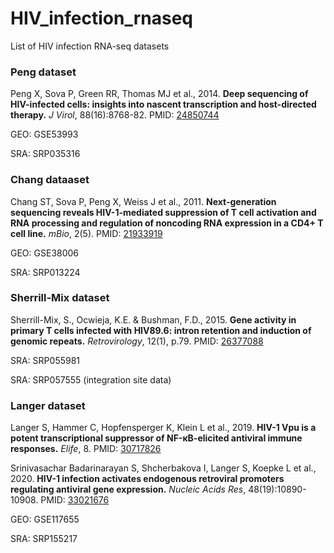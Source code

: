# HIV_infection_rnaseq
List of HIV infection RNA-seq datasets

### Peng dataset

Peng X, Sova P, Green RR, Thomas MJ et al., 2014. **Deep sequencing of HIV-infected cells: insights into nascent transcription and host-directed therapy.** _J Virol_, 88(16):8768-82. PMID: [24850744](https://pubmed.ncbi.nlm.nih.gov/24850744/)

GEO: GSE53993

SRA: SRP035316



### Chang dataaset
Chang ST, Sova P, Peng X, Weiss J et al., 2011. **Next-generation sequencing reveals HIV-1-mediated suppression of T cell activation and RNA processing and regulation of noncoding RNA expression in a CD4+ T cell line.** _mBio_, 2(5). PMID: [21933919](https://pubmed.ncbi.nlm.nih.gov/21933919/)

GEO: GSE38006

SRA: SRP013224


### Sherrill-Mix dataset
Sherrill-Mix, S., Ocwieja, K.E. & Bushman, F.D., 2015. **Gene activity in primary T cells infected with HIV89.6: intron retention and induction of genomic repeats.** _Retrovirology_, 12(1), p.79. PMID: [26377088](https://pubmed.ncbi.nlm.nih.gov/26377088/)

SRA: SRP055981

SRA: SRP057555 (integration site data)


### Langer dataset
Langer S, Hammer C, Hopfensperger K, Klein L et al., 2019. **HIV-1 Vpu is a potent transcriptional suppressor of NF-κB-elicited antiviral immune responses.** _Elife_, 8. PMID: [30717826](https://pubmed.ncbi.nlm.nih.gov/30717826/)

Srinivasachar Badarinarayan S, Shcherbakova I, Langer S, Koepke L et al., 2020. **HIV-1 infection activates endogenous retroviral promoters regulating antiviral gene expression.** _Nucleic Acids Res_, 48(19):10890-10908. PMID: [33021676](https://pubmed.ncbi.nlm.nih.gov/33021676/)

GEO: GSE117655

SRA: SRP155217



